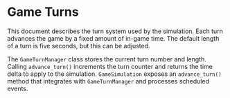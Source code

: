 # Game Turns

This document describes the turn system used by the simulation. Each turn advances the game by a fixed amount of in-game time. The default length of a turn is five seconds, but this can be adjusted.

The `GameTurnManager` class stores the current turn number and length. Calling `advance_turn()` increments the turn counter and returns the time delta to apply to the simulation. `GameSimulation` exposes an `advance_turn()` method that integrates with `GameTurnManager` and processes scheduled events.
